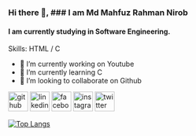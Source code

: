 ### Hi there 👋, ### I am Md Mahfuz Rahman Nirob
#### I am currently studying in Software Engineering.

Skills: HTML / C

- 🔭 I’m currently working on Youtube 
- 🌱 I’m currently learning C 
- 👯 I’m looking to collaborate on Github 


[<img src='https://cdn.jsdelivr.net/npm/simple-icons@3.0.1/icons/github.svg' alt='github' height='40'>](https://github.com/mdmahfuz307)  [<img src='https://cdn.jsdelivr.net/npm/simple-icons@3.0.1/icons/linkedin.svg' alt='linkedin' height='40'>](https://www.linkedin.com/in/mdmahfuz307/)  [<img src='https://cdn.jsdelivr.net/npm/simple-icons@3.0.1/icons/facebook.svg' alt='facebook' height='40'>](https://www.facebook.com/mdmahfuz307)  [<img src='https://cdn.jsdelivr.net/npm/simple-icons@3.0.1/icons/instagram.svg' alt='instagram' height='40'>](https://www.instagram.com/mdmahfuz307/)  [<img src='https://cdn.jsdelivr.net/npm/simple-icons@3.0.1/icons/twitter.svg' alt='twitter' height='40'>](https://twitter.com/mdmahfuz307)  

[![Top Langs](https://github-readme-stats.vercel.app/api/top-langs/?username=mdmahfuz307)](https://github.com/anuraghazra/github-readme-stats)


